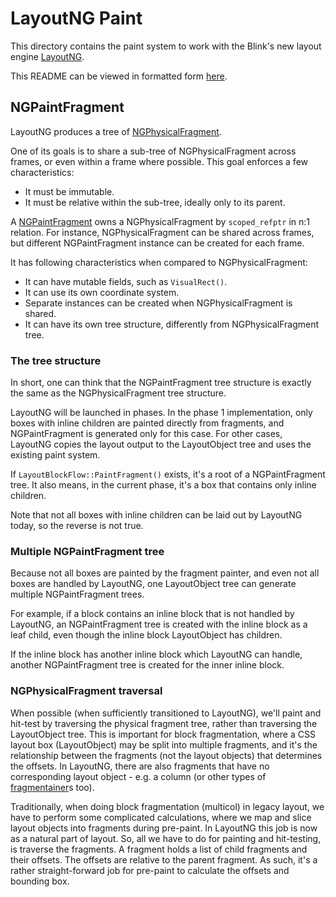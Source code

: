 # LayoutNG Paint #

This directory contains the paint system to work with
the Blink's new layout engine [LayoutNG].

This README can be viewed in formatted form
[here](https://chromium.googlesource.com/chromium/src/+/main/third_party/blink/renderer/core/paint/ng/README.md).

## NGPaintFragment ##

LayoutNG produces a tree of [NGPhysicalFragment].

One of its goals is to share a sub-tree of NGPhysicalFragment across frames,
or even within a frame where possible.
This goal enforces a few characteristics:

* It must be immutable.
* It must be relative within the sub-tree, ideally only to its parent.

A [NGPaintFragment] owns a NGPhysicalFragment by `scoped_refptr` in n:1 relation.
For instance, NGPhysicalFragment can be shared across frames,
but different NGPaintFragment instance can be created for each frame.

It has following characteristics when compared to NGPhysicalFragment:

* It can have mutable fields, such as `VisualRect()`.
* It can use its own coordinate system.
* Separate instances can be created when NGPhysicalFragment is shared.
* It can have its own tree structure, differently from NGPhysicalFragment tree.

### The tree structure ###

In short, one can think that the NGPaintFragment tree structure is
exactly the same as the NGPhysicalFragment tree structure.

LayoutNG will be launched in phases. In the phase 1 implementation,
only boxes with inline children are painted directly from fragments, and
NGPaintFragment is generated only for this case.
For other cases, LayoutNG copies the layout output to the LayoutObject tree
and uses the existing paint system.

If `LayoutBlockFlow::PaintFragment()` exists,
it's a root of a NGPaintFragment tree.
It also means, in the current phase, it's a box that contains only inline children.

Note that not all boxes with inline children can be laid out by LayoutNG today,
so the reverse is not true.

### Multiple NGPaintFragment tree ###

Because not all boxes are painted by the fragment painter,
and even not all boxes are handled by LayoutNG,
one LayoutObject tree can generate multiple NGPaintFragment trees.

For example, if a block contains an inline block that is not handled by LayoutNG,
an NGPaintFragment tree is created with the inline block as a leaf child,
even though the inline block LayoutObject has children.

If the inline block has another inline block which LayoutNG can handle,
another NGPaintFragment tree is created for the inner inline block.

### NGPhysicalFragment traversal ###

When possible (when sufficiently transitioned to LayoutNG), we'll paint and
hit-test by traversing the physical fragment tree, rather than traversing the
LayoutObject tree. This is important for block fragmentation, where a CSS layout
box (LayoutObject) may be split into multiple fragments, and it's the
relationship between the fragments (not the layout objects) that determines the
offsets. In LayoutNG, there are also fragments that have no corresponding layout
object - e.g. a column (or other types of [fragmentainer]s too).

Traditionally, when doing block fragmentation (multicol) in legacy layout, we
have to perform some complicated calculations, where we map and slice layout
objects into fragments during pre-paint. In LayoutNG this job is now as a
natural part of layout. So, all we have to do for painting and hit-testing, is
traverse the fragments. A fragment holds a list of child fragments and their
offsets. The offsets are relative to the parent fragment. As such, it's a rather
straight-forward job for pre-paint to calculate the offsets and bounding box.

[LayoutNG]: ../../layout/ng/README.md
[NGPaintFragment]: ng_paint_fragment.h
[NGPhysicalFragment]: ../../layout/ng/ng_physical_fragment.h
[fragmentainer]: https://drafts.csswg.org/css-break/#fragmentation-container
